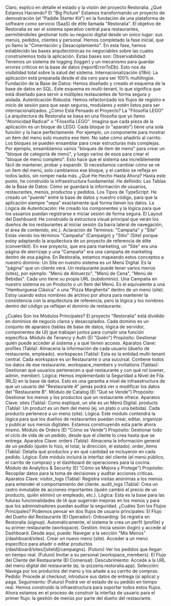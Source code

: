 Claro, explico en detalle el estado y la visión del proyecto Restoralia.
¿Qué Estamos Haciendo? El "Big Picture"
Estamos transformando un proyecto de demostración (el "Paddle Starter Kit") en la fundación de una plataforma de software como servicio (SaaS) de élite llamada "Restoralia". El objetivo de Restoralia es ser el sistema operativo central para restaurantes, permitiéndoles gestionar todo su negocio digital desde un único lugar: sus menús, pedidos, clientes y personal.
Hemos completado la fase inicial, que yo llamo la "Cimentación y Desacoplamiento". En esta fase, hemos establecido las bases arquitectónicas no negociables sobre las cuales construiremos toda la aplicación. Estas bases son:
Observabilidad: Tenemos un sistema de logging (logger) y un mecanismo para guardar errores críticos en la base de datos (reportErrorToDb). Esto nos da visibilidad total sobre la salud del sistema.
Internacionalización (i18n): La aplicación está preparada desde el día cero para ser 100% multilingüe.
Fundación de la Base de Datos: Hemos diseñado y creado el esquema de la base de datos en SQL. Este esquema es multi-tenant, lo que significa que está diseñado para servir a múltiples restaurantes de forma segura y aislada.
Autenticación Robusta: Hemos refactorizado los flujos de registro e inicio de sesión para que sean seguros, modulares y estén listos para ser internacionalizados.
¿Cómo Está Pensado el Proyecto? La "Filosofía LEGO"
La arquitectura de Restoralia se basa en una filosofía que yo llamo "Atomicidad Radical" o "Filosofía LEGO". Imagina que cada pieza de la aplicación es un bloque de LEGO.
Cada bloque (o "aparato") tiene una sola función y la hace perfectamente. Por ejemplo, un componente para mostrar un ítem del menú solo muestra ese ítem. No sabe cómo añadirlo al carrito.
Los bloques se pueden ensamblar para crear estructuras más complejas. Por ejemplo, ensamblamos varios "bloques de ítem de menú" para crear un "bloque de categoría de menú", y luego varios de esos para crear el "bloque de menú completo".
Esto hace que el sistema sea increíblemente fácil de mantener, probar y expandir. Si necesitamos cambiar cómo se ve un ítem del menú, solo cambiamos ese bloque, y el cambio se refleja en todos lados, sin romper nada más.
¿Qué He Hecho Hasta Ahora?
Hasta este punto, he construido la infraestructura fundamental. He definido:
Las Tablas de la Base de Datos: Cómo se guardará la información de usuarios, restaurantes, menús, productos y pedidos.
Los Tipos de TypeScript: He creado un "puente" entre la base de datos y nuestro código, para que la aplicación siempre "sepa" exactamente qué forma tienen los datos.
La Lógica de Autenticación: He creado los componentes y la lógica para que los usuarios puedan registrarse e iniciar sesión de forma segura.
El Layout del Dashboard: He construido la estructura visual principal que verán los dueños de los restaurantes al iniciar sesión (la barra lateral de navegación, el área de contenido, etc.).
Aclaración de Términos: "Campaña" y "Site"
Estás viendo los términos "Campaña" (Campaign) y "Sitio" (Site) porque estoy adaptando la arquitectura de un proyecto de referencia de élite (convertikit). En ese proyecto, que era para marketing, un "Site" era una página de aterrizaje y una "Campaña" era una campaña de marketing dentro de esa página.
En Restoralia, estamos mapeando estos conceptos a nuestro dominio:
Un Site en nuestro sistema es un Menú Digital. Es la "página" que un cliente verá. Un restaurante puede tener varios menús (sites), por ejemplo: "Menú de Almuerzo", "Menú de Cena", "Menú de Bebidas". Cada uno tiene su propia URL (subdominio).
Una Campaña en nuestro sistema es un Producto o un Ítem del Menú. Es el equivalente a una "Hamburguesa Clásica" o una "Pizza Margherita" dentro de un menú (site).
Estoy usando estos nombres de archivo por ahora para mantener la consistencia con la arquitectura de referencia, pero la lógica y los nombres dentro del código ya reflejan el dominio de restaurante.

¿Cuáles Son los Módulos Principales?
El proyecto "Restoralia" está dividido en dominios de negocio claros y desacoplados. Cada dominio es un conjunto de aparatos (tablas de base de datos, lógica de servidor, componentes de UI) que trabajan juntos para cumplir una función específica.
Módulo de Tenancy y Auth (El "Quién")
Propósito: Gestionar quién puede acceder al sistema y a qué tienen acceso.
Aparatos Clave:
profiles (Tabla): Almacena la información de cada usuario (dueño de restaurante, empleado).
workspaces (Tabla): Esta es la entidad multi-tenant central. Cada workspace es un Restaurante o una sucursal. Contiene todos los datos de ese restaurante.
workspace_members y invitations (Tablas): Gestionan qué usuarios pertenecen a qué restaurante y con qué rol (owner, admin, member).
Lógica: Hemos implementado la Seguridad a Nivel de Fila (RLS) en la base de datos. Esto es una garantía a nivel de infraestructura de que un usuario del "Restaurante A" jamás podrá ver o modificar los datos del "Restaurante B".
Módulo de Catalog (El "Qué se Vende")
Propósito: Gestionar los menús y los productos que un restaurante ofrece.
Aparatos Clave:
sites (Tabla): Como expliqué, un site es un Menú Digital.
products (Tabla): Un product es un ítem del menú (ej. un plato o una bebida). Cada producto pertenece a un menú (site).
Lógica: Este módulo contendrá la lógica para que los dueños de restaurantes puedan crear, editar, organizar y publicar sus menús digitales. Estamos construyendo esta parte ahora mismo.
Módulo de Orders (El "Cómo se Vende")
Propósito: Gestionar todo el ciclo de vida de un pedido, desde que el cliente lo crea hasta que se entrega.
Aparatos Clave:
orders (Tabla): Almacena la información general de un pedido (quién lo hizo, el total, la dirección, el estado).
order_items (Tabla): Detalla qué productos y en qué cantidad se incluyeron en cada pedido.
Lógica: Este módulo incluirá la interfaz del cliente (el menú público, el carrito de compras) y el dashboard de operaciones para la cocina.
Módulo de Analytics & Security (El "Cómo se Mejora y Protege")
Propósito: Recopilar datos para la toma de decisiones y auditar acciones críticas.
Aparatos Clave:
visitor_logs (Tabla): Registra visitas anónimas a los menús para entender el comportamiento del cliente.
audit_logs (Tabla): Crea un rastro inmutable de acciones importantes (quién cambió el precio de un producto, quién eliminó un empleado, etc.).
Lógica: Esta es la base para las futuras funcionalidades de IA que sugerirán mejoras en los menús y para que los administradores puedan auditar la seguridad.
¿Cuáles Son los Flujos Principales?
Podemos pensar en dos flujos de usuario principales:
El Flujo del Dueño del Restaurante (El Operador):
Onboarding: Se registra en Restoralia (signup). Automáticamente, el sistema le crea un perfil (profile) y su primer restaurante (workspace).
Gestión: Inicia sesión (login) y accede al Dashboard. Desde aquí, puede:
Navegar a la sección "Mis Menús" (/dashboard/sites).
Crear un nuevo menú (site).
Acceder a un menú específico para añadir o editar productos (/dashboard/sites/[siteId]/campaigns).
(Futuro) Ver los pedidos que llegan en tiempo real.
(Futuro) Invitar a su personal (workspace_members).
El Flujo del Cliente del Restaurante (El Comensal):
Descubrimiento: Accede a la URL del menú digital del restaurante (ej. la-pizzeria.restoralia.app).
Selección: Navega por los productos del menú y los añade a su carrito de compras.
Pedido: Procede al checkout, introduce sus datos de entrega (si aplica) y paga.
Seguimiento: (Futuro) Podrá ver el estado de su pedido en tiempo real.
Hemos construido la infraestructura para soportar todos estos flujos. Ahora estamos en el proceso de construir la interfaz de usuario para el primer flujo: la gestión de menús por parte del dueño del restaurante.